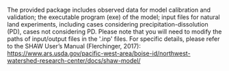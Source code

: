 The provided package includes observed data for model calibration and validation; the executable program (exe) of the model; input files for natural land experiments, including cases considering precipitation-dissolution (PD), cases not considering PD.
Please note that you will need to modify the paths of input/output files in the '.inp' files.
For specific details, please refer to the SHAW User’s Manual (Flerchinger, 2017): https://www.ars.usda.gov/pacific-west-area/boise-id/northwest-watershed-research-center/docs/shaw-model/
